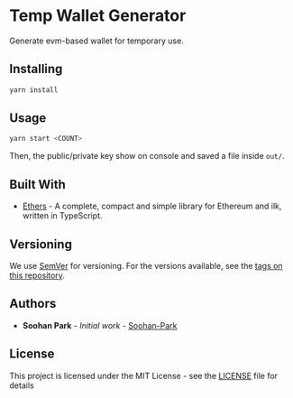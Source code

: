# Temp Wallet Generator

Generate evm-based wallet for temporary use.

## Installing

```sh
yarn install
```

## Usage

```sh
yarn start <COUNT>
```

Then, the public/private key show on console and saved a file inside `out/`.

## Built With

- [Ethers](https://docs.ethers.org/v5/) - A complete, compact and simple library for Ethereum and ilk, written in TypeScript.

## Versioning

We use [SemVer](http://semver.org/) for versioning. For the versions available, see the [tags on this repository](https://github.com/your/project/tags).

## Authors

- **Soohan Park** - _Initial work_ - [Soohan-Park](https://github.com/Soohan-Park)

## License

This project is licensed under the MIT License - see the [LICENSE](LICENSE) file for details
